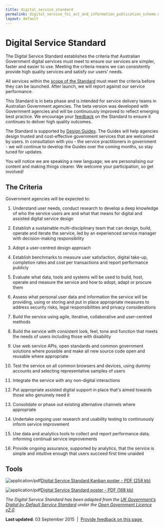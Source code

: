 ```yaml
---
title: digital_service_standard
permalink: digital_service_foi_act_and_information_publication_scheme.md
layout: default
---
```

Digital Service Standard
========================

The Digital Service Standard establishes the criteria that Australian Government digital services must meet to ensure our services are simpler, faster and easier to use. Meeting the criteria means we can consistently provide high quality services and satisfy our users' needs.

All services within the [scope of the Standard](foi_act_and_information_publication_scheme.md) must meet the criteria before they can be launched. After launch, we will report against our service performance.

This Standard is in beta phase and is intended for service delivery teams in Australian Government agencies. The beta version was developed with Government agencies and will be continuously improved to reflect emerging best practice. We encourage your [feedback](../feedback-design-guidance%3Furl_from=standardpage.html) on the Standard to ensure it continues to deliver high quality outcomes.

The Standard is supported by [Design Guides](../foi_act_and_information_publication_scheme.md). The Guides will help agencies design trusted and cost-effective government services that are welcomed by users. In consultation with you - the service practitioners in government - we will continue to develop the Guides over the coming months, so stay tuned for updates.

You will notice we are speaking a new language; we are personalising our content and making things clearer. We welcome your participation, so get involved!  

The Criteria
------------

Government agencies will be expected to:

1.  Understand user needs, conduct research to develop a deep knowledge of who the service users are and what that means for digital and assisted digital service design​

2.  Establish a sustainable multi-disciplinary team that can design, build, operate and iterate the service, led by an experienced service manager​ with decision-making responsibility

3.  Adopt a user-centred design approach​

4.  Establish benchmarks to measure user satisfaction, digital take-up, completion rates and cost per transactions and report performance publicly​

5.  Evaluate what data, tools and systems will be used to build, host, operate and measure the service and how to adopt, adapt or procure them

6.  Assess what personal user data and information the service will be providing, using or storing and put in place appropriate measures to address security risks, legal responsibilities and privacy considerations​

7.  Build the service using agile, iterative, collaborative and user-centred methods

8.  Build the service with consistent look, feel, tone and function that meets the needs of users​ including those with disability

9.  Use web service APIs, open standards and common government solutions where possible and make all new source code open and reusable where appropriate

10. Test the service on all common browsers and devices, using dummy accounts and selecting representative samples of users

11. Integrate the service with any non-digital interactions​

12. Put appropriate assisted digital support in place that's aimed towards those who genuinely need it

13. Consolidate or phase out existing alternative channels where appropriate​

14. Undertake ongoing user research and usability testing to continuously inform service improvement​

15. Use data and analytics tools to collect and report performance data; informing continual service improvements​

16. Provide ongoing assurance, supported by analytics, that the service is simple and intuitive enough that users succeed first time unaided​

Tools
-----

![](https://www.dto.gov.au/modules/file/icons/application-pdf.png "application/pdf")[Digital Service Standard Kanban poster - PDF (258 kb)](../sites/g/files/net466/f/digital-service-standard-kanban%20poster_0.pdf)

![](https://www.dto.gov.au/modules/file/icons/application-pdf.png "application/pdf")[Digital Service Standard poster - PDF (168 kb)](../sites/g/files/net466/f/digital-service-standard-poster.pdf)

*The Digital Service Standard has been adapted from the [UK Government’s Digital by Default Service Standard](https://www.gov.uk/service-manual/digital-by-default-26-points) under the [Open Government Licence v2.0](http://www.nationalarchives.gov.uk/doc/open-government-licence/version/2/).*

**Last updated**: 03 September 2015  |  [Provide feedback on this page ](../feedback%3Furl_from=DigitalServiceStandardCriteria.html)

